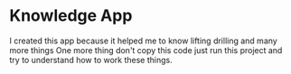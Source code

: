 # Knowledge App

I created this app because it helped me to know lifting drilling and many more things One more thing don't copy this code just run this project and try to understand how to work these things. 


